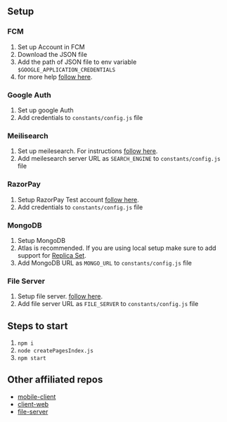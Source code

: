 ## Setup

### FCM 
1. Set up Account in FCM
2. Download the JSON file
3. Add the path of JSON file to env variable ```$GOOGLE_APPLICATION_CREDENTIALS```
4. for more help [follow here](https://firebase.google.com/docs/admin/setup).

### Google Auth 
1. Set up google Auth
2. Add credentials to ```constants/config.js``` file

### Meilisearch
1. Set up meilesearch. For instructions [follow here](https://www.meilisearch.com/docs/learn/getting_started/installation).
2. Add meilesearch server URL as ```SEARCH_ENGINE``` to ```constants/config.js``` file

### RazorPay
1. Setup RazorPay Test account [follow here](https://razorpay.com/docs/x/sign-up/).
2. Add credentials to ```constants/config.js``` file

### MongoDB
1. Setup MongoDB
2. Atlas is recommended. If you are using local setup make sure to add support for [Replica Set](https://www.mongodb.com/docs/manual/replication/).
2. Add MongoDB URL as ```MONGO_URL``` to ```constants/config.js``` file

### File Server
1. Setup file server. [follow here](https://github.com/goffygoo/project-x-file-server/blob/main/README.md).
2. Add file server URL as ```FILE_SERVER``` to ```constants/config.js``` file


## Steps to start
1. ```npm i```
2. ```node createPagesIndex.js```
3. ```npm start```



## Other affiliated repos
* [mobile-client](https://github.com/goffygoo/vitrine-client-mobile)
* [client-web](https://github.com/redscool/vitrine-client-web)
* [file-server](https://github.com/goffygoo/vitrine-file-server)



